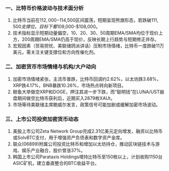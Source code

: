 ### 一、比特币价格波动与技术面分析
1. 比特币当前在$112,000-$114,500区间震荡，短期呈现熊旗形态，若跌破$111,500支撑位，目标下看$109,000-$108,000。
2. 技术指标显示短期动量偏空，10、20、30、50周期EMA/SMA均位于现价上方，200周期EMA/SMA仍高于现价，反映长期上行趋势与短期修正并存。
3. 宏观因素（贸易担忧、美联储鸽派讲话）压制市场情绪，比特币一度跌破11万美元，需关注关键支撑位和方向性催化剂。
### 二、加密货币市场情绪与机构/大户动向
1. 加密市场情绪紧张，主流币普跌，比特币回调约2.62%，以太坊跌3.68%，XRP跌4.17%，BNB暴跌10.26%，市场热点转向新项目。
2. 鲸鱼大举做空XRP和DOGE，押注其进一步下跌，而“聪明钱”在LUNA/UST崩盘期间做空比特币获利后，近期买入2879枚XAUt。
3. 市场等待美联储主席鲍威尔发言，政策信号可能加剧或缓解加密市场波动。
### 三、上市公司投资加密货币动态
1. 美股上市公司Zeta Network Group完成2.31亿美元定向增发，融资以比特币或SolvBTC支付，用于增强资产负债表和数字资产金库。
2. 联众(06899)附属公司投资比特币和增加以太坊持仓，推动区块链技术与游戏、娱乐产业融合，股价曾涨37%。
3. 韩国上市公司Parataxis Holdings增持比特币至150枚以上，计划收购1150台ASIC矿机，建立垂直整合的BTC收益平台。